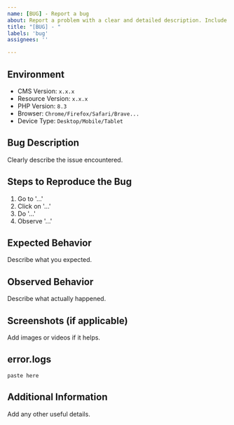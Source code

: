 ```yaml
---
name: [BUG] - Report a bug
about: Report a problem with a clear and detailed description. Include steps to reproduce, expected results, and the environment used. Be as specific as possible to facilitate resolution.
title: "[BUG] - "
labels: 'bug'
assignees: ''

---
```

## Environment
- CMS Version: `x.x.x`
- Resource Version: `x.x.x`
- PHP Version: `8.3`
- Browser: `Chrome/Firefox/Safari/Brave...`
- Device Type: `Desktop/Mobile/Tablet`

## Bug Description
Clearly describe the issue encountered.

## Steps to Reproduce the Bug
1. Go to '...'
2. Click on '...'
3. Do '...'
4. Observe '...'

## Expected Behavior
Describe what you expected.

## Observed Behavior
Describe what actually happened.

## Screenshots (if applicable)
Add images or videos if it helps.

## error.logs
```
paste here
```

## Additional Information
Add any other useful details.